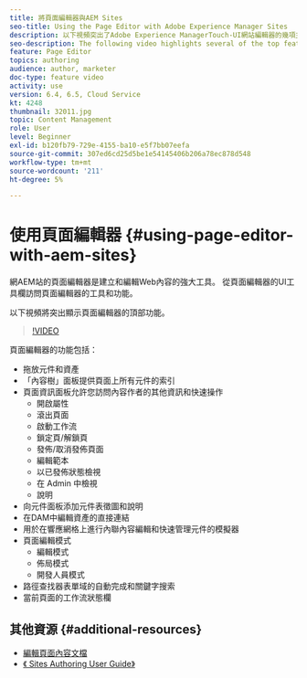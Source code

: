 ```yaml
---
title: 將頁面編輯器與AEM Sites
seo-title: Using the Page Editor with Adobe Experience Manager Sites
description: 以下視頻突出了Adobe Experience ManagerTouch-UI網站編輯器的幾項主要功能。
seo-description: The following video highlights several of the top features of the Touch-UI Sites editor in Adobe Experience Manager.
feature: Page Editor
topics: authoring
audience: author, marketer
doc-type: feature video
activity: use
version: 6.4, 6.5, Cloud Service
kt: 4248
thumbnail: 32011.jpg
topic: Content Management
role: User
level: Beginner
exl-id: b120fb79-729e-4155-ba10-e5f7bb07eefa
source-git-commit: 307ed6cd25d5be1e54145406b206a78ec878d548
workflow-type: tm+mt
source-wordcount: '211'
ht-degree: 5%

---
```


# 使用頁面編輯器 {#using-page-editor-with-aem-sites}

網AEM站的頁面編輯器是建立和編輯Web內容的強大工具。 從頁面編輯器的UI工具欄訪問頁面編輯器的工具和功能。

以下視頻將突出顯示頁面編輯器的頂部功能。

>[!VIDEO](https://video.tv.adobe.com/v/32011?quality=12&learn=on)

頁面編輯器的功能包括：

* 拖放元件和資產
* 「內容樹」面板提供頁面上所有元件的索引
* 頁面資訊面板允許您訪問內容作者的其他資訊和快速操作
   * 開啟屬性
   * 滾出頁面
   * 啟動工作流
   * 鎖定頁/解鎖頁
   * 發佈/取消發佈頁面
   * 編輯範本
   * 以已發佈狀態檢視
   * 在 Admin 中檢視
   * 說明
* 向元件面板添加元件表徵圖和說明
* 在DAM中編輯資產的直接連結
* 用於在響應網格上進行內聯內容編輯和快速管理元件的模擬器
* 頁面編輯模式
   * 編輯模式
   * 佈局模式
   * 開發人員模式
* 路徑查找器表單域的自動完成和關鍵字搜索
* 當前頁面的工作流狀態欄

## 其他資源 {#additional-resources}

* [編輯頁面內容文檔](https://experienceleague.adobe.com/docs/experience-manager-65/authoring/authoring/editing-content.html)
* [《 Sites Authoring User Guide》](https://experienceleague.adobe.com/docs/experience-manager-65/authoring/home.html)
